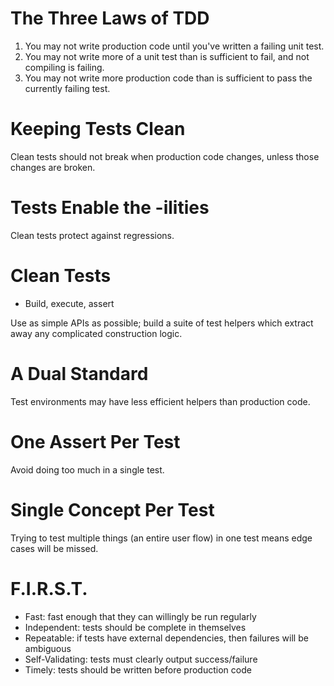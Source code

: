 # The Three Laws of TDD

1. You may not write production code until you've written a failing unit test.
2. You may not write more of a unit test than is sufficient to fail, and not compiling is failing.
3. You may not write more production code than is sufficient to pass the currently failing test.

 # Keeping Tests Clean

Clean tests should not break when production code changes, unless those changes are broken.

# Tests Enable the -ilities

Clean tests protect against regressions.

# Clean Tests

- Build, execute, assert

Use as simple APIs as possible; build a suite of test helpers which extract away any complicated construction logic.

# A Dual Standard

Test environments may have less efficient helpers than production code.

# One Assert Per Test

Avoid doing too much in a single test.

# Single Concept Per Test

Trying to test multiple things (an entire user flow) in one test means edge cases will be missed.

# F.I.R.S.T.

- Fast: fast enough that they can willingly be run regularly 
- Independent: tests should be complete in themselves
- Repeatable: if tests have external dependencies, then failures will be ambiguous
- Self-Validating: tests must clearly output success/failure
- Timely: tests should be written before production code


